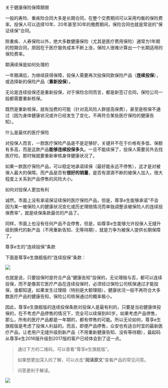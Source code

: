 关于健康保险保障期限

一般的寿险、重疾险合同大多是长期合同，在整个交费期间可以采用均衡的保险费率。投保人可以选择10年、20年甚至30年的缴费期间，保险合同也就是常说的“保证续保”合同。

除重疾、人寿保险以外，绝大多数健康保险（尤其是医疗费用保险）通常为1年期的短期合同，原因在于医疗服务成本不断上涨，保险人很难计算出一个长期适用的保险费率。



期满续保是如何处理的



一年期满后，为继续获得保障，投保人需要再次投保同款保险产品（**连续投保**），或选择新的保险产品（**重新投保**）。

无论是连续投保还是重新投保，对于保险合同而言，都是新签订合同，保险公司一般都需要重新核保。

既然是重新核保，就有加费的可能（针对高风险人群提高保费），甚至是核保不通过（因为身体健康状况或许已经发生了变化，不再符合某些医疗保险的健康告知）。

什么是最优的医疗保险

对投保人而言，一款医疗保险产品是不是足够好，关键并不在于价格有多低、保额有多高，而是这款产品**能够连续投保多久**。一旦不能续保了，投保人需要另外去找医疗险，那时候就要重新审核身体健康状况了。

如果一款医疗保险产品，可以稳定地承诺续保（最好能永远不停售），这才是对被保人最大的保障。而产品是否有**很好的销量**，是否有源源不断的被保人加入，很大程度上关系到产品停售的风险大小。



如何对投保人更加有利



诚然，市面上没有承诺保证续保的医疗保险产品，但是，尊享e生能够承诺“不会因为某一被保险人的健康状况变化或历史理赔情况而单独调整该被保险人的连续投保费率”，就是续保条款最优的产品了。

同样，市面上也没有任何产品不会停售，但是，如尊享e生能够允许投保人无缝升级到换代的新产品（不用重新告知、无等待期），就是力争为被保人提供长期保障了。

尊享e生的“连续投保”条款

下面是尊享e生旗舰版的“连续投保”条款：

![](https://mmbiz.qpic.cn/mmbiz_png/XureD2EYlnou0qialciaOibVW4JhiabicOe362gTWr5LGft6sby0n9jTZBNJ4CTGIaUyPfYk2icUmZZJvbT4KsQWhnfA/640?wx_fmt=png&tp=webp&wxfrom=5&wx_lazy=1)

也就是说，只要投保时是符合产品“健康告知”投保的，无论理赔与否，都可以连续投保，而不是像其它医疗产品在连续投保时，必须经过保险公司核保通过才能投保，谁都知道，如果发生过理赔（特别是大额理赔），健康状况一般不再符合大多数医疗产品的健康告知，保险公司核保通过的概率极小。

因此，尊享e生旗舰版的连续投保条款对投保人是最有利的，只要是当初健康体投保的，在不考虑产品停售的情况下，完全可以续保到80岁。如果考虑产品停售，那么，所有的医疗产品都是一年期的，都有停售的可能。所以无论如何，尊享e生旗舰版是考虑了投保人利益的。而且，即便产品停售，众安也有适合时宜的最新医疗产品，让老用户无缝升级到新产品（不用重新健康告知、没有等待期），最起码从尊享e生2016版升级到2017版的客户已经体会到了这一点。

  




> 通过下方的二维码，可以查看“尊享e生旗舰版”。
>
> 如果想更加深入的了解，可以点击“**阅读原文**”查看产品的常见问答。
>
> 问答更利于解读。

![](https://mmbiz.qpic.cn/mmbiz_png/XureD2EYlnq1NIBibCjRbAoDC2dZYcmawPw4QvoS6xH1B0xDc7Muia9BXaJic3eBibFkBmraN5eMcc5a0Ggpfw6hkg/640?wx_fmt=png&tp=webp&wxfrom=5&wx_lazy=1)

